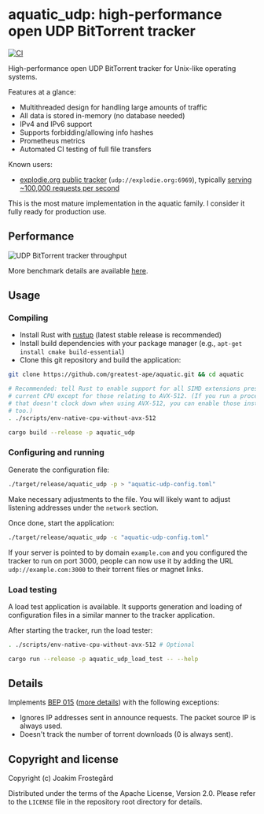 # aquatic_udp: high-performance open UDP BitTorrent tracker

[![CI](https://github.com/greatest-ape/aquatic/actions/workflows/ci.yml/badge.svg)](https://github.com/greatest-ape/aquatic/actions/workflows/ci.yml)

High-performance open UDP BitTorrent tracker for Unix-like operating systems.

Features at a glance:

- Multithreaded design for handling large amounts of traffic
- All data is stored in-memory (no database needed)
- IPv4 and IPv6 support
- Supports forbidding/allowing info hashes
- Prometheus metrics
- Automated CI testing of full file transfers

Known users:

- [explodie.org public tracker](https://explodie.org/opentracker.html) (`udp://explodie.org:6969`), typically [serving ~100,000 requests per second](https://explodie.org/tracker-stats.html)

This is the most mature implementation in the aquatic family. I consider it fully ready for production use.

## Performance

![UDP BitTorrent tracker throughput](../../documents/aquatic-udp-load-test-2024-02-10.png)

More benchmark details are available [here](../../documents/aquatic-udp-load-test-2024-02-10.md).

## Usage

### Compiling

- Install Rust with [rustup](https://rustup.rs/) (latest stable release is recommended)
- Install build dependencies with your package manager (e.g., `apt-get install cmake build-essential`)
- Clone this git repository and build the application:

```sh
git clone https://github.com/greatest-ape/aquatic.git && cd aquatic

# Recommended: tell Rust to enable support for all SIMD extensions present on
# current CPU except for those relating to AVX-512. (If you run a processor
# that doesn't clock down when using AVX-512, you can enable those instructions
# too.)
. ./scripts/env-native-cpu-without-avx-512

cargo build --release -p aquatic_udp
```

### Configuring and running

Generate the configuration file:

```sh
./target/release/aquatic_udp -p > "aquatic-udp-config.toml"
```

Make necessary adjustments to the file. You will likely want to adjust
listening addresses under the `network` section.

Once done, start the application:

```sh
./target/release/aquatic_udp -c "aquatic-udp-config.toml"
```

If your server is pointed to by domain `example.com` and you configured the
tracker to run on port 3000, people can now use it by adding the URL
`udp://example.com:3000` to their torrent files or magnet links.

### Load testing

A load test application is available. It supports generation and loading of
configuration files in a similar manner to the tracker application.

After starting the tracker, run the load tester:

```sh
. ./scripts/env-native-cpu-without-avx-512 # Optional

cargo run --release -p aquatic_udp_load_test -- --help
```

## Details

Implements [BEP 015](https://www.bittorrent.org/beps/bep_0015.html) ([more details](https://libtorrent.org/udp_tracker_protocol.html)) with the following exceptions:

- Ignores IP addresses sent in announce requests. The packet source IP is always used.
- Doesn't track the number of torrent downloads (0 is always sent). 

## Copyright and license

Copyright (c) Joakim Frostegård

Distributed under the terms of the Apache License, Version 2.0. Please refer to
the `LICENSE` file in the repository root directory for details.
